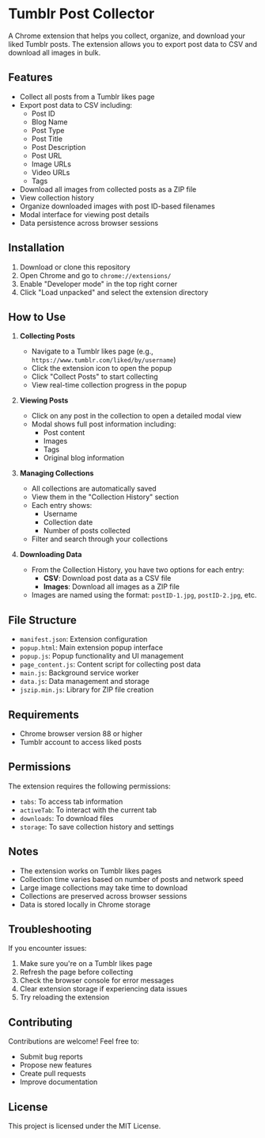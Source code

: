 # Tumblr Post Collector

A Chrome extension that helps you collect, organize, and download your liked Tumblr posts. The extension allows you to export post data to CSV and download all images in bulk.

## Features

- Collect all posts from a Tumblr likes page
- Export post data to CSV including:
  - Post ID
  - Blog Name
  - Post Type
  - Post Title
  - Post Description
  - Post URL
  - Image URLs
  - Video URLs
  - Tags
- Download all images from collected posts as a ZIP file
- View collection history
- Organize downloaded images with post ID-based filenames
- Modal interface for viewing post details
- Data persistence across browser sessions

## Installation

1. Download or clone this repository
2. Open Chrome and go to `chrome://extensions/`
3. Enable "Developer mode" in the top right corner
4. Click "Load unpacked" and select the extension directory

## How to Use

1. **Collecting Posts**
   - Navigate to a Tumblr likes page (e.g., `https://www.tumblr.com/liked/by/username`)
   - Click the extension icon to open the popup
   - Click "Collect Posts" to start collecting
   - View real-time collection progress in the popup

2. **Viewing Posts**
   - Click on any post in the collection to open a detailed modal view
   - Modal shows full post information including:
     - Post content
     - Images
     - Tags
     - Original blog information

3. **Managing Collections**
   - All collections are automatically saved
   - View them in the "Collection History" section
   - Each entry shows:
     - Username
     - Collection date
     - Number of posts collected
   - Filter and search through your collections

4. **Downloading Data**
   - From the Collection History, you have two options for each entry:
     - **CSV**: Download post data as a CSV file
     - **Images**: Download all images as a ZIP file
   - Images are named using the format: `postID-1.jpg`, `postID-2.jpg`, etc.

## File Structure

- `manifest.json`: Extension configuration
- `popup.html`: Main extension popup interface
- `popup.js`: Popup functionality and UI management
- `page_content.js`: Content script for collecting post data
- `main.js`: Background service worker
- `data.js`: Data management and storage
- `jszip.min.js`: Library for ZIP file creation

## Requirements

- Chrome browser version 88 or higher
- Tumblr account to access liked posts

## Permissions

The extension requires the following permissions:
- `tabs`: To access tab information
- `activeTab`: To interact with the current tab
- `downloads`: To download files
- `storage`: To save collection history and settings

## Notes

- The extension works on Tumblr likes pages
- Collection time varies based on number of posts and network speed
- Large image collections may take time to download
- Collections are preserved across browser sessions
- Data is stored locally in Chrome storage

## Troubleshooting

If you encounter issues:
1. Make sure you're on a Tumblr likes page
2. Refresh the page before collecting
3. Check the browser console for error messages
4. Clear extension storage if experiencing data issues
5. Try reloading the extension

## Contributing

Contributions are welcome! Feel free to:
- Submit bug reports
- Propose new features
- Create pull requests
- Improve documentation

## License

This project is licensed under the MIT License.
